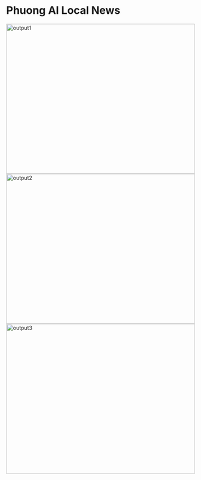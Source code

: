 # Phuong AI Local News

<img src="output1.png" alt="output1" width="100%" height="400px">
<img src="output2.png" alt="output2" width="100%" height="400px">
<img src="output3.png" alt="output3" width="100%" height="400px">
